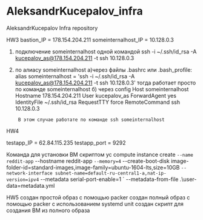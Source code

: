 # AleksandrKucepalov_infra
AleksandrKucepalov Infra repository

HW3
bastion_IP = 178.154.204.211
someinternalhost_IP = 10.128.0.3

1) подключение someinternalhost одной командой
ssh -i ~/.ssh/id_rsa -A kucepalov_as@178.154.204.211 -t ssh 10.128.0.3

2) по алиасу someinternalhost
	а)через файлы .bashrc или .bash_profile:
		alias someinternalhost = 'ssh -i ~/.ssh/id_rsa -A kucepalov_as@178.154.204.211 -t ssh 10.128.0.3'
		тогда работает просто по команде someinternalhost
	б) через config
		Host someinternalhost
			Hostname 178.154.204.211
			User kucepalov_as
			ForwardAgent yes
			IdentityFile ~/.ssh/id_rsa
			RequestTTY force
			RemoteCommand ssh 10.128.0.3

		В этом случае работате по команде ssh someinternalhost


HW4

testapp_IP = 62.84.115.235
testapp_port = 9292

Команда для установки ВМ скриптом
yc compute instance create `
--name reddit-app `
--hostname reddit-app `
--memory=4 `
--create-boot-disk image-folder-id=standard-images,image-family=ubuntu-1604-lts,size=10GB `
--network-interface subnet-name=default-ru-central1-a,nat-ip-version=ipv4 `
--metadata serial-port-enable=1 `
--metadata-from-file .\user-data=metadata.yml

HW5
	создан простой образ с помощью packer
	создан полный образ с помощью packer с использованием systemd unit
	создан скрипт для создания ВМ из полного образа

